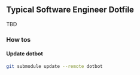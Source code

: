 ## Typical Software Engineer Dotfile

TBD

### How tos

#### Update dotbot

```sh
git submodule update --remote dotbot
```
